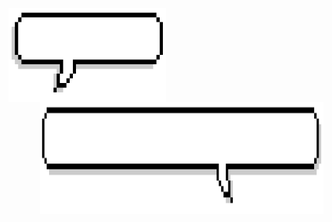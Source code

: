 <img
    src="assets/greeting.gif"
    alt="Hi I'm Elliot."
    style="width: 50%;height: 150px;"
    align="left"
/>
<br/>
<img
    src="assets/about_me.gif"
    alt="Hi I'm Elliot."
    style="width: 90%;height: 180px;"
    align="right"
/>
